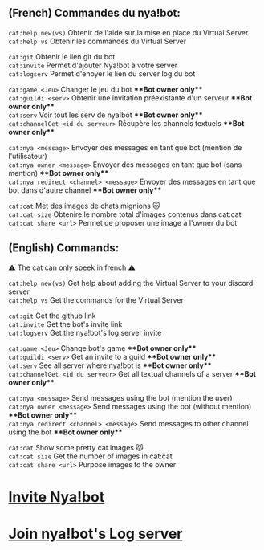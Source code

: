 ## (French) Commandes du nya!bot:  

`cat:help new(vs)` Obtenir de l'aide sur la mise en place du Virtual Server  
`cat:help vs` Obtenir les commandes du Virtual Server  
 
`cat:git` Obtenir le lien git du bot  
`cat:invite` Permet d'ajouter Nya!bot à votre server  
`cat:logserv` Permet d'enoyer le lien du server log du bot  

`cat:game <Jeu>` Changer le jeu du bot **\*\*Bot owner only\*\***  
`cat:guildi <serv>` Obtenir une invitation préexistante d'un serveur **\*\*Bot owner only\*\***  
`cat:serv` Voir tout les serv de nya!bot **\*\*Bot owner only\*\***  
`cat:channelGet <id du serveur>` Récupère les channels textuels **\*\*Bot owner only\*\***  

`cat:nya <message>` Envoyer des messages en tant que bot (mention de l'utilisateur)  
`cat:nya owner <message>` Envoyer des messages en tant que bot (sans mention) **\*\*Bot owner only\*\***  
`cat:nya redirect <channel> <message>` Envoyer des messages en tant que bot dans d'autre channel **\*\*Bot owner only\*\***  

`cat:cat` Met des images de chats mignions :cat:  
`cat:cat size` Obtenire le nombre total d'images contenus dans cat:cat  
`cat:cat share <url>` Permet de proposer une image à l'owner du bot  

## (English) Commands:

:warning: The cat can only speek in french :warning:


`cat:help new(vs)` Get help about adding the Virtual Server to your discord server  
`cat:help vs` Get the commands for the Virtual Server 
 
`cat:git` Get the github link  
`cat:invite` Get the bot's invite link  
`cat:logserv` Get the nya!bot's log server invite  

`cat:game <Jeu>` Change bot's game **\*\*Bot owner only\*\***  
`cat:guildi <serv>` Get an invite to a guild **\*\*Bot owner only\*\***  
`cat:serv` See all server where nya!bot is **\*\*Bot owner only\*\***  
`cat:channelGet <id du serveur>` Get all textual channels of a server **\*\*Bot owner only\*\***  

`cat:nya <message>` Send messages using the bot (mention the user)  
`cat:nya owner <message>` Send messages using the bot (without mention) **\*\*Bot owner only\*\***  
`cat:nya redirect <channel> <message>` Send messages to other channel using the bot **\*\*Bot owner only\*\***  

`cat:cat` Show some pretty cat images :cat:  
`cat:cat size` Get the number of images in cat:cat  
`cat:cat share <url>` Purpose images to the owner  
# [Invite Nya!bot](https://discordapp.com/oauth2/authorize?client_id=377888169355640832&scope=bot&permissions=1610087671)
# [Join nya!bot's Log server](https://discord.gg/HTZy7tB)
